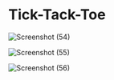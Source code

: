# Tick-Tack-Toe

![Screenshot (54)](https://user-images.githubusercontent.com/86044198/194132137-eea3c019-3dc6-4f67-b92e-d94813fe47f1.png)

![Screenshot (55)](https://user-images.githubusercontent.com/86044198/194132141-bc86872b-8971-439e-979f-52cae56db4a0.png)

![Screenshot (56)](https://user-images.githubusercontent.com/86044198/194132131-2fae9279-0285-4c25-85db-40e270856c25.png)
